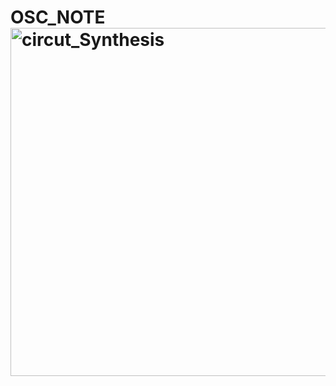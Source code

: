 # OSC_NOTE<img width="557" alt="circut_Synthesis" src="https://user-images.githubusercontent.com/86879740/165388424-df7486bf-9487-4a66-a345-46febee2b974.png">
